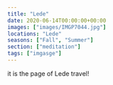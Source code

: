```yaml
---
title: "Lede"
date: 2020-06-14T00:00:00+00:00
images: ["images/IMGP7044.jpg"]
locations: "Lede"
seasons: ["Fall", "Summer"]
section: ["meditation"]
tags: ["imgasge"]
---
```


it is the page of Lede travel!
